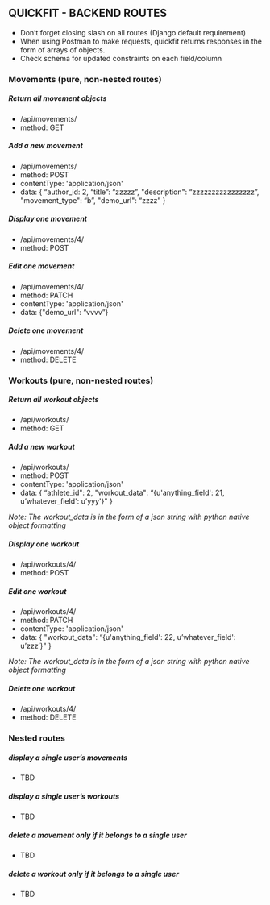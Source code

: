 ## QUICKFIT - BACKEND ROUTES
- Don’t forget closing slash on all routes (Django default requirement)
- When using Postman to make requests, quickfit returns responses in the form of arrays of objects.
- Check schema for updated constraints on each field/column


### Movements (pure, non-nested routes)

##### Return all movement objects
- /api/movements/
- method: GET

##### Add a new movement
- /api/movements/
- method: POST
- contentType: 'application/json'
- data: { “author_id: 2, “title”: “zzzzz”, "description": “zzzzzzzzzzzzzzzz”, "movement_type": “b”, "demo_url": “zzzz” }

##### Display one movement
- /api/movements/4/
- method: POST

##### Edit one movement
- /api/movements/4/
- method: PATCH
- contentType: 'application/json'
- data: {"demo_url": “vvvv”}

##### Delete one movement
- /api/movements/4/
- method: DELETE





### Workouts (pure, non-nested routes)

##### Return all workout objects
- /api/workouts/
- method: GET

##### Add a new workout
- /api/workouts/
- method: POST
- contentType: 'application/json'
- data:   { “athlete_id": 2, "workout_data": “{u'anything_field': 21, u’whatever_field': u’yyy'}" }

*Note:  The workout_data is in the form of a json string with python native object formatting*

##### Display one workout
- /api/workouts/4/
- method: POST

##### Edit one workout
- /api/workouts/4/
- method: PATCH
- contentType: 'application/json'
- data: { "workout_data": “{u'anything_field': 22, u’whatever_field': u’zzz’}" }

*Note:  The workout_data is in the form of a json string with python native object formatting*

##### Delete one workout
- /api/workouts/4/
- method: DELETE






### Nested routes

##### display a single user’s movements
- TBD


##### display a single user’s workouts
- TBD


##### delete a movement only if it belongs to a single user
- TBD


##### delete a workout only if it belongs to a single user
- TBD

